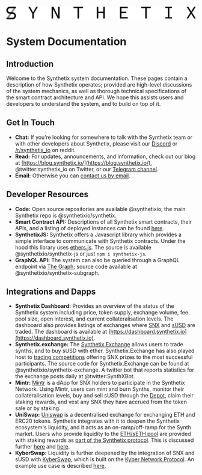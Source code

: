 ![Synthetix](img/logos/synthetix_text_logo.png)

# System Documentation

## Introduction

Welcome to the Synthetix system documentation. These pages contain a description of how Synthetix operates; provided are high-level discussions of the system mechanics, as well as thorough technical specifications of the smart contract architecture and API. We hope this assists users and developers to understand the system, and to build on top of it.

## Get In Touch

* **Chat:** If you’re looking for somewhere to talk with the Synthetix team or with other developers about Synthetix, please visit our [Discord](https://discordapp.com/invite/AEdUHzt) or [/r/synthetix_io](https://reddit.com/r/synthetix_io) on reddit.
* **Read:** For updates, announcements, and information, check out our blog at [https://blog.synthetix.io/](https://blog.synthetix.io/), @twitter:synthetix_io on Twitter, or our [Telegram channel](https://t.me/havven_news).
* **Email:** Otherwise you can [contact us by email](https://www.synthetix.io/contact-us).

## Developer Resources

* **Code:** Open source repositories are available @synthetixio; the main Synthetix repo is @synthetixio/synthetix.
* **Smart Contract API:** Descriptions of all Synthetix smart contracts, their APIs, and a listing of deployed instances can be found [here](contracts).
* **SynthetixJS:** Synthetix offers a Javascript library which provides a simple interface to communicate with Synthetix contracts. Under the hood this library uses [ethers.js](https://github.com/ethers-io/ethers.js). The source is available @synthetixio/synthetix-js or just `npm i synthetix-js`.
* **GraphQL API:** The system can also be queried through a GraphQL endpoint via [The Graph](https://thegraph.com/explorer/subgraph/synthetixio-team/synthetix); source code available at @synthetixio/synthetix-subgraph.

## Integrations and Dapps

* **Synthetix Dashboard:** Provides an overview of the status of the Synthetix system including price, token supply, exchange volume, fee pool size, open interest, and current collateralisation levels. The dashboard also provides listings of exchanges where [SNX](https://dashboard.synthetix.io/buy-snx) and [sUSD](https://dashboard.synthetix.io/buy-susd) are traded. The dashboard is available at [https://dashboard.synthetix.io](https://dashboard.synthetix.io).
* **Synthetix.exchange:** The [Synthetix Exchange](https://www.synthetix.io/products/exchange) allows users to trade synths, and to buy sUSD with ether. Synthetix.Exchange has also played host to [trading competitions](https://blog.synthetix.io/synthetix-exchange-trading-competition-v3/) offering SNX prizes to the most successful participants. The source code for Synthetix.Exchange can be found at @synthetixio/synthetix-exchange. A twitter bot that reports statistics for the exchange posts daily at @twitter:SynthXBot.
* **Mintr:** [Mintr](https://www.synthetix.io/products/mintr) is a dApp for SNX holders to participate in the Synthetix Network. Using Mintr, users can mint and burn Synths, monitor their collateralisation levels, buy and sell sUSD through the [Depot](contracts/Depot.md), claim their staking rewards, and vest any SNX they have accrued from the token sale or by staking.
* **UniSwap:** [Uniswap](https://uniswap.io/) is a decentralised exchange for exchanging ETH and ERC20 tokens. Synthetix integrates with it to deepen the Synthetix ecosystem's liquidity, and it acts as an on-ramp/off-ramp for the Synth market. Users who provide liquidity to the [ETH/sETH pool](https://uniswap.exchange/swap/0x42456D7084eacF4083f1140d3229471bbA2949A8) are provided with staking rewards as [part of the Synthetix protocol](https://sips.synthetix.io/sips/sip-8). This is discussed further [here](https://blog.synthetix.io/uniswap-seth-pool-incentives/) and [here](https://blog.synthetix.io/snx-arbitrage-pool/).
* **KyberSwap:** Liquidity is further deepened by the integration of SNX and sUSD with [KyberSwap](https://kyberswap.com/swap/eth-snx), which is built on the [Kyber Network Protocol](https://kyber.network/). An example use case is described [here](https://blog.synthetix.io/snx-liquidity-has-been-added-to-kyberswap/).
